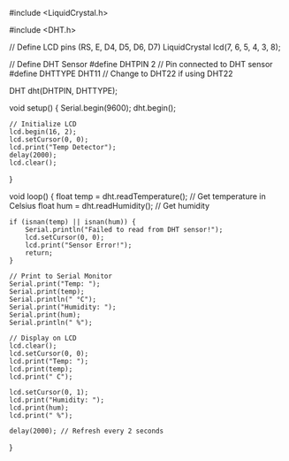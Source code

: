 #include <LiquidCrystal.h>

#include <DHT.h>

// Define LCD pins (RS, E, D4, D5, D6, D7)
LiquidCrystal lcd(7, 6, 5, 4, 3, 8);

// Define DHT Sensor
#define DHTPIN 2       // Pin connected to DHT sensor
#define DHTTYPE DHT11  // Change to DHT22 if using DHT22

DHT dht(DHTPIN, DHTTYPE);

void setup() {
    Serial.begin(9600);
    dht.begin();
    
    // Initialize LCD
    lcd.begin(16, 2);
    lcd.setCursor(0, 0);
    lcd.print("Temp Detector");
    delay(2000);
    lcd.clear();
}

void loop() {
    float temp = dht.readTemperature(); // Get temperature in Celsius
    float hum = dht.readHumidity();     // Get humidity

    if (isnan(temp) || isnan(hum)) {
        Serial.println("Failed to read from DHT sensor!");
        lcd.setCursor(0, 0);
        lcd.print("Sensor Error!");
        return;
    }

    // Print to Serial Monitor
    Serial.print("Temp: ");
    Serial.print(temp);
    Serial.println(" °C");
    Serial.print("Humidity: ");
    Serial.print(hum);
    Serial.println(" %");

    // Display on LCD
    lcd.clear();
    lcd.setCursor(0, 0);
    lcd.print("Temp: ");
    lcd.print(temp);
    lcd.print(" C");

    lcd.setCursor(0, 1);
    lcd.print("Humidity: ");
    lcd.print(hum);
    lcd.print(" %");

    delay(2000); // Refresh every 2 seconds
}

